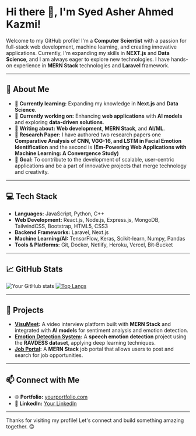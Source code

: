 # Hi there 👋, I'm Syed Asher Ahmed Kazmi!

Welcome to my GitHub profile! I'm a **Computer Scientist** with a passion for full-stack web development, machine learning, and creating innovative applications. Currently, I'm expanding my skills in **NEXT.js** and **Data Science**, and I am always eager to explore new technologies. I have hands-on experience in **MERN Stack** technologies and **Laravel** framework.

---

## 🚀 About Me
- 🌱 **Currently learning:** Expanding my knowledge in **Next.js** and **Data Science**.
- 💼 **Currently working on:** Enhancing **web applications** with **AI models** and exploring **data-driven solutions**.
- 📝 **Writing about:** **Web development**, **MERN Stack**, and **AI/ML**.
- 🔬 **Research Paper:** I have authored two research papers one **Comparative Analysis of CNN, VGG-16, and LSTM in Facial Emotion Identification** and the second is **(Em-Powering Web Applications with Machine Learning: A Convergence Study)**
- 🎯 **Goal:** To contribute to the development of scalable, user-centric applications and be a part of innovative projects that merge technology and creativity.

---

## 💻 Tech Stack
- **Languages:** JavaScript, Python, C++
- **Web Development:** React.js, Node.js, Express.js, MongoDB, TailwindCSS, Bootstrap, HTML5, CSS3 
- **Backend Frameworks:** Laravel, Next.js
- **Machine Learning/AI:** TensorFlow, Keras, Scikit-learn, Numpy, Pandas
- **Tools & Platforms:** Git, Docker, Netlify, Heroku, Vercel, Bit-Bucket

---

## 📈 GitHub Stats
![Your GitHub stats](https://github-readme-stats.vercel.app/api?username=yourusername&show_icons=true&theme=radical)
[![Top Langs](https://github-readme-stats.vercel.app/api/top-langs/?username=yourusername&layout=compact&theme=radical)](https://github.com/anuraghazra/github-readme-stats)

---

## 📂 Projects
- **[VisuMeet](https://github.com/yourusername/visumeet):** A video interview platform built with **MERN Stack** and integrated with **AI models** for sentiment analysis and emotion detection.
- **[Emotion Detection System](https://github.com/yourusername/emotion-detection):** A **speech emotion detection** project using the **RAVDESS dataset**, applying deep learning techniques.
- **[Job Portal](https://github.com/yourusername/job-portal):** A **MERN Stack** job portal that allows users to post and search for job opportunities.
  
---

## 📫 Connect with Me
- 🌐 **Portfolio:** [yourportfolio.com](https://www.asherahmed.vercel.app)
- 💼 **LinkedIn:** [Your LinkedIn](https://www.linkedin.com/in/asherahmed1)

---

Thanks for visiting my profile! Let's connect and build something amazing together. 😊
